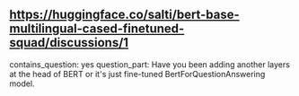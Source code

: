 ## https://huggingface.co/salti/bert-base-multilingual-cased-finetuned-squad/discussions/1

contains_question: yes
question_part: Have you been adding another layers at the head of BERT or it's just fine-tuned BertForQuestionAnswering model.